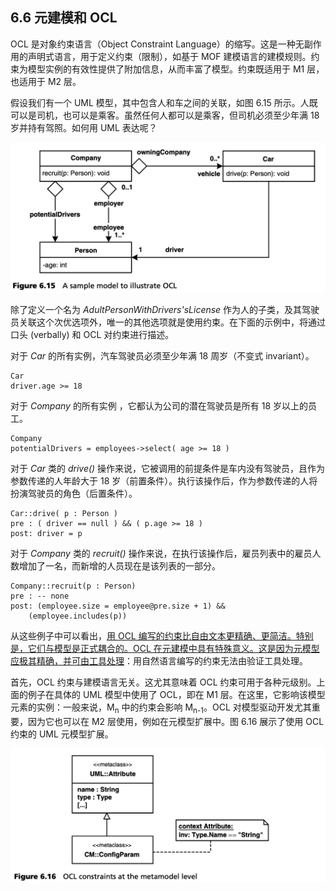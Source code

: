 ## 6.6 元建模和 OCL
OCL 是对象约束语言（Object Constraint Language）的缩写。这是一种无副作用的声明式语言，用于定义约束（限制），如基于 MOF 建模语言的建模规则。约束为模型实例的有效性提供了附加信息，从而丰富了模型。约束既适用于 M1 层，也适用于 M2 层。

假设我们有一个 UML 模型，其中包含人和车之间的关联，如图 6.15 所示。人既可以是司机，也可以是乘客。虽然任何人都可以是乘客，但司机必须至少年满 18 岁并持有驾照。如何用 UML 表达呢？

![Figure 6.15](../img/f6.15.png)

除了定义一个名为 *AdultPersonWithDrivers'sLicense* 作为人的子类，及其驾驶员关联这个次优选项外，唯一的其他选项就是使用约束。在下面的示例中，将通过口头 (verbally) 和 OCL 对约束进行描述。

对于 *Car* 的所有实例，汽车驾驶员必须至少年满 18 周岁（不变式 invariant）。
```
Car
driver.age >= 18
```
对于 *Company* 的所有实例 ，它都认为公司的潜在驾驶员是所有 18 岁以上的员工。
```
Company
potentialDrivers = employees->select( age >= 18 )
```
对于 *Car* 类的 *drive()* 操作来说，它被调用的前提条件是车内没有驾驶员，且作为参数传递的人年龄大于 18 岁（前置条件）。执行该操作后，作为参数传递的人将扮演驾驶员的角色（后置条件）。
```
Car::drive( p : Person )
pre : ( driver == null ) && ( p.age >= 18 )
post: driver = p
```
对于 *Company* 类的 *recruit()* 操作来说，在执行该操作后，雇员列表中的雇员人数增加了一名，而新增的人员现在是该列表的一部分。
```
Company::recruit(p : Person)
pre : -- none
post: (employee.size = employee@pre.size + 1) &&
    (employee.includes(p))
```
从这些例子中可以看出，<ins>用 OCL 编写的约束比自由文本更精确、更简洁。特别是，它们与模型是正式耦合的。OCL 在元建模中具有特殊意义。这是因为元模型应极其精确，并可由工具处理</ins>：用自然语言编写的约束无法由验证工具处理。

首先，OCL 约束与建模语言无关。这尤其意味着 OCL 约束可用于各种元级别。上面的例子在具体的 UML 模型中使用了 OCL，即在 M1 层。在这里，它影响该模型元素的实例：一般来说，M<sub>n</sub> 中的约束会影响 M<sub>n-1</sub>。OCL 对模型驱动开发尤其重要，因为它也可以在 M2 层使用，例如在元模型扩展中。图 6.16 展示了使用 OCL 约束的 UML 元模型扩展。

![Figure 6.16](../img/f6.16.png)
